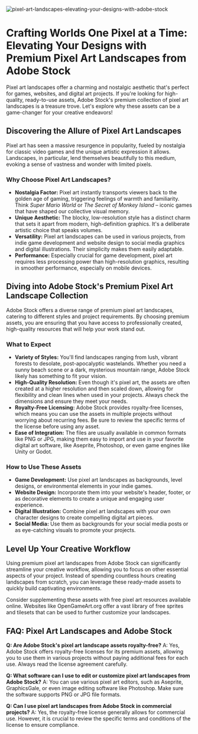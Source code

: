 ![pixel-art-landscapes-elevating-your-designs-with-adobe-stock](https://images.pexels.com/photos/2088170/pexels-photo-2088170.jpeg?auto=compress&cs=tinysrgb&fit=crop&h=627&w=1200)

# Crafting Worlds One Pixel at a Time: Elevating Your Designs with Premium Pixel Art Landscapes from Adobe Stock

Pixel art landscapes offer a charming and nostalgic aesthetic that's perfect for games, websites, and digital art projects. If you're looking for high-quality, ready-to-use assets, Adobe Stock's premium collection of pixel art landscapes is a treasure trove. Let's explore why these assets can be a game-changer for your creative endeavors!

## Discovering the Allure of Pixel Art Landscapes

Pixel art has seen a massive resurgence in popularity, fueled by nostalgia for classic video games and the unique artistic expression it allows.  Landscapes, in particular, lend themselves beautifully to this medium, evoking a sense of vastness and wonder with limited pixels.

### Why Choose Pixel Art Landscapes?

*   **Nostalgia Factor:** Pixel art instantly transports viewers back to the golden age of gaming, triggering feelings of warmth and familiarity. Think *Super Mario World* or *The Secret of Monkey Island* – iconic games that have shaped our collective visual memory.
*   **Unique Aesthetic:** The blocky, low-resolution style has a distinct charm that sets it apart from modern, high-definition graphics. It's a deliberate artistic choice that speaks volumes.
*   **Versatility:** Pixel art landscapes can be used in various projects, from indie game development and website design to social media graphics and digital illustrations.  Their simplicity makes them easily adaptable.
*   **Performance:** Especially crucial for game development, pixel art requires less processing power than high-resolution graphics, resulting in smoother performance, especially on mobile devices.

## Diving into Adobe Stock's Premium Pixel Art Landscape Collection

Adobe Stock offers a diverse range of premium pixel art landscapes, catering to different styles and project requirements. By choosing premium assets, you are ensuring that you have access to professionally created, high-quality resources that will help your work stand out.

### What to Expect

*   **Variety of Styles:**  You'll find landscapes ranging from lush, vibrant forests to desolate, post-apocalyptic wastelands.  Whether you need a sunny beach scene or a dark, mysterious mountain range, Adobe Stock likely has something to fit your vision.
*   **High-Quality Resolution:**  Even though it's pixel art, the assets are often created at a higher resolution and then scaled down, allowing for flexibility and clean lines when used in your projects. Always check the dimensions and ensure they meet your needs.
*   **Royalty-Free Licensing:** Adobe Stock provides royalty-free licenses, which means you can use the assets in multiple projects without worrying about recurring fees.  Be sure to review the specific terms of the license before using any asset.
*   **Ease of Integration:** The files are usually available in common formats like PNG or JPG, making them easy to import and use in your favorite digital art software, like Aseprite, Photoshop, or even game engines like Unity or Godot.

### How to Use These Assets

*   **Game Development:**  Use pixel art landscapes as backgrounds, level designs, or environmental elements in your indie games.
*   **Website Design:**  Incorporate them into your website's header, footer, or as decorative elements to create a unique and engaging user experience.
*   **Digital Illustration:**  Combine pixel art landscapes with your own character designs to create compelling digital art pieces.
*   **Social Media:**  Use them as backgrounds for your social media posts or as eye-catching visuals to promote your projects.

## Level Up Your Creative Workflow

Using premium pixel art landscapes from Adobe Stock can significantly streamline your creative workflow, allowing you to focus on other essential aspects of your project. Instead of spending countless hours creating landscapes from scratch, you can leverage these ready-made assets to quickly build captivating environments.

Consider supplementing these assets with free pixel art resources available online. Websites like OpenGameArt.org offer a vast library of free sprites and tilesets that can be used to further customize your landscapes.

## FAQ: Pixel Art Landscapes and Adobe Stock

**Q: Are Adobe Stock's pixel art landscape assets royalty-free?**
A: Yes, Adobe Stock offers royalty-free licenses for its premium assets, allowing you to use them in various projects without paying additional fees for each use. Always read the license agreement carefully.

**Q: What software can I use to edit or customize pixel art landscapes from Adobe Stock?**
A:  You can use various pixel art editors, such as Aseprite, GraphicsGale, or even image editing software like Photoshop. Make sure the software supports PNG or JPG file formats.

**Q: Can I use pixel art landscapes from Adobe Stock in commercial projects?**
A: Yes, the royalty-free license generally allows for commercial use. However, it is crucial to review the specific terms and conditions of the license to ensure compliance.